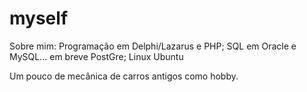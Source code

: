 # myself
Sobre mim:
  Programação em Delphi/Lazarus e PHP;
  SQL em Oracle e MySQL... em breve PostGre;
  Linux Ubuntu

  Um pouco de mecânica de carros antigos como hobby.

